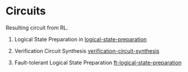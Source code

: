 # Circuits

Resulting circuit from RL.

1. Logical State Preparation in [logical-state-preparation](logical-state-preparation)

2. Verification Circuit Synthesis [verification-circuit-synthesis](verification-circuit-synthesis)

3. Fault-tolerant Logical State Preparation [ft-logical-state-preparation](ft-logical-state-preparation)
